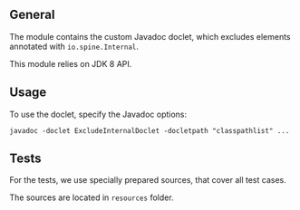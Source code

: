 ## General

The module contains the custom Javadoc doclet, which excludes
elements annotated with `io.spine.Internal`.

This module relies on JDK 8 API.

## Usage

To use the doclet, specify the Javadoc options:

`javadoc -doclet ExcludeInternalDoclet -docletpath "classpathlist" ...`

## Tests

For the tests, we use specially prepared sources, that cover all test cases.

The sources are located in `resources` folder.
